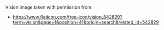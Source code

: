 Vision image taken with permission from:
- https://www.flaticon.com/free-icon/vision_542829?term=vision&page=1&position=41&origin=search&related_id=542829
